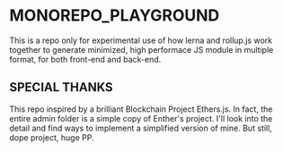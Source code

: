 # MONOREPO_PLAYGROUND

This is a repo only for experimental use of how lerna and rollup.js work together to generate minimized, high performace JS module in multiple format, for both front-end and back-end. 

## SPECIAL THANKS

This repo inspired by a brilliant Blockchain Project Ethers.js. In fact, the entire admin folder is a simple copy of Enther's project. I'll look into the detail and find ways to implement a simplified version of mine. But still, dope project, huge PP.

